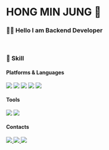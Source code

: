 # HONG MIN JUNG 🫧

### 🙌🏻 Hello I am Backend Developer



<br>

### 🔎 Skill

#### Platforms & Languages

<p>
  <img src="https://img.shields.io/badge/Java-007396?style=for-the-badge&logo=Java&logoColor=white">
  <img src="https://img.shields.io/badge/Spring-6DB33F?style=for-the-badge&logo=Spring&logoColor=white">
  <img src="https://img.shields.io/badge/github-181717?style=for-the-badge&logo=github&logoColor=white">
  <img src="https://img.shields.io/badge/linux-FCC624?style=for-the-badge&logo=linux&logoColor=black">
  <img src="https://img.shields.io/badge/mysql-4479A1?style=for-the-badge&logo=mysql&logoColor=white">
</p>

#### Tools

<p>
<img src="https://img.shields.io/badge/git-F05032?style=for-the-badge&logo=git&logoColor=white">
<img src="https://img.shields.io/badge/notion-000000?style=for-the-badge&logo=notion&logoColor=white">
</p>
  
#### Contacts

<p>
  <a href="https://hoong-story.tistory.com"><img src="https://img.shields.io/badge/Tistory-000000?style=for-the-badge&logo=tistory&logoColor=white">
  <a href="https://www.instagram.com/seluv"><img src="https://img.shields.io/badge/Instagram-E4405F?style=for-the-badge&logo=git&logoColor=white">
  <a href="mailto:alswjd3813@naver.com"><img src="https://img.shields.io/badge/Naver-03C75A?style=for-the-badge&logo=naver&logoColor=white">
</p>



